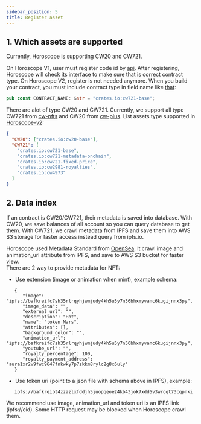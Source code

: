 ```yaml
---
sidebar_position: 5
title: Register asset
---
```


## 1. Which assets are supported
Currently, Horoscope is supporting CW20 and CW721.  

On Horoscope V1, user must register code id by [api](../../../horoscope/register-asset-cw-20-cw-721-cw-4973-with-the-code-id-and-contract-type.api.mdx). After registering, Horoscope will check its interface to make sure that is correct contract type. On Horoscope V2, register is not needed anymore. When you build your contract, you must include contract type in field name like [that](https://github.com/CosmWasm/cw-nfts/blob/177a993dfb5a1a3164be1baf274f43b1ca53da53/contracts/cw721-base/src/lib.rs#L32):  

```rust title="src/lib.rs"
pub const CONTRACT_NAME: &str = "crates.io:cw721-base";
```
There are alot of type CW20 and CW721. Currently, we support all type CW721 from [cw-nfts](https://github.com/CosmWasm/cw-nfts) and CW20 from [cw-plus](https://github.com/CosmWasm/cw-plus/tree/main). List assets type supported in [Horoscope-v2](https://github.com/aura-nw/horoscope-v2/blob/main/code-type.json):   

```json title="code-type.json"
{
  "CW20": ["crates.io:cw20-base"],
  "CW721": [
    "crates.io:cw721-base",
    "crates.io:cw721-metadata-onchain",
    "crates.io:cw721-fixed-price",
    "crates.io:cw2981-royalties",
    "crates.io:cw4973"
  ]
}
```

## 2. Data index

If an contract is CW20/CW721, their metadata is saved into database. With CW20, we save balances of all account so you can query database to get them. With CW721, we crawl metadata from IPFS and save them into AWS S3 storage for faster access instead query from ipfs.io. 

Horoscope used Metadata Standard from
[OpenSea](https://docs.opensea.io/docs/metadata-standards). It crawl image and animation_url attribute from IPFS, and save to AWS S3 bucket for faster view.  
There are 2 way to provide metadata for NFT:

- Use extension (image or animation when mint), example schema:

```
   {
      "image": "ipfs://bafkreifc7sh35rlrqyhjwmjudy4kh5u5y7n56bhxmyvanc6kugijnnx3py",
      "image_data": "",
      "external_url": "",
      "description": "Hot",
      "name": "token Mars",
      "attributes": [],
      "background_color": "",
      "animation_url": "ipfs://bafkreifc7sh35rlrqyhjwmjudy4kh5u5y7n56bhxmyvanc6kugijnnx3py",
      "youtube_url": "",
      "royalty_percentage": 100,
      "royalty_payment_address": "aura1xr2v9fwc9647fnkwky7p7zkkm8rylc2g8x6uly"
   }
```

- Use token uri (point to a json file with schema above in IPFS), example:

```
   ipfs://bafkreibt4zzazlxfddjh5juopqeoe24kb43jok7xdd5v3wrcqt73cqpnki
```

We recommend use image, animation_url and token uri is an IPFS link (ipfs://cid). Some HTTP request may be blocked when Horoscope crawl them.